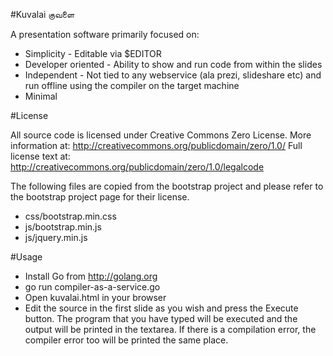 #Kuvalai குவளை

A presentation software primarily focused on:
* Simplicity - Editable via $EDITOR
* Developer oriented - Ability to show and run code from within the slides
* Independent - Not tied to any webservice (ala prezi, slideshare etc) and run
offline using the compiler on the target machine
* Minimal

#License

All source code is licensed under Creative Commons Zero License.
More information at:    http://creativecommons.org/publicdomain/zero/1.0/
Full license text at:   http://creativecommons.org/publicdomain/zero/1.0/legalcode

The following files are copied from the bootstrap project and please refer to
the bootstrap project page for their license.
* css/bootstrap.min.css
* js/bootstrap.min.js
* js/jquery.min.js

#Usage
+ Install Go from http://golang.org
+ go run compiler-as-a-service.go
+ Open kuvalai.html in your browser
+ Edit the source in the first slide as you wish and press the Execute button.
The program that you have typed will be executed and the output will be printed
in the textarea. If there is a compilation error, the compiler error too will be
printed the same place.
